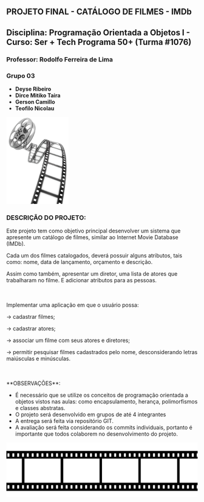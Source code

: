 ## PROJETO FINAL - CATÁLOGO DE FILMES - IMDb


## Disciplina: Programação Orientada a Objetos I - Curso: Ser + Tech Programa 50+ (Turma #1076)
### Professor: Rodolfo Ferreira de Lima
### Grupo 03 
- **Deyse Ribeiro** 
- **Dirce Mitiko Taira**
- **Gerson Camillo**
- **Teofilo Nicolau**

<img src="./rolodefilme.png" alt="Rolo de filme">

### DESCRIÇÃO DO PROJETO:
Este projeto tem como objetivo principal desenvolver um sistema que apresente um catálogo de filmes, similar ao Internet Movie Database (IMDb).


Cada um dos filmes catalogados, deverá possuir alguns atributos, tais como: nome, data de lançamento, orçamento e descrição.

Assim como também, apresentar um diretor, uma lista de atores que trabalharam no filme. 
E adicionar atributos para as pessoas. 

<br/>
<br/>
Implementar uma aplicação em que o usuário possa:

-> cadastrar filmes;

-> cadastrar atores;

-> associar um filme com seus atores e diretores;

-> permitir pesquisar filmes cadastrados pelo nome, desconsiderando letras maiúsculas e minúsculas.


<br/>
<br/>
**OBSERVAÇÕES**:

 - É necessário que se utilize os conceitos de programação orientada a objetos vistos nas aulas: como encapsulamento, herança, polimorfismos e classes abstratas.
 - O projeto será desenvolvido em grupos de até 4 integrantes
 - A entrega será feita via repositório GIT. 
 - A avaliação será feita considerando os commits individuais, portanto é importante que todos colaborem no desenvolvimento do projeto.


<img src="./FOTOFILME1.png" alt="Película de filme">